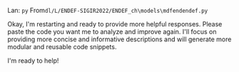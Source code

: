 Lan: `py` From`dl/L/ENDEF-SIGIR2022/ENDEF_ch\models\mdfendendef.py`

Okay, I'm restarting and ready to provide more helpful responses. Please paste the code you want me to analyze and improve again. I'll focus on providing more concise and informative descriptions and will generate more modular and reusable code snippets.

I'm ready to help!
